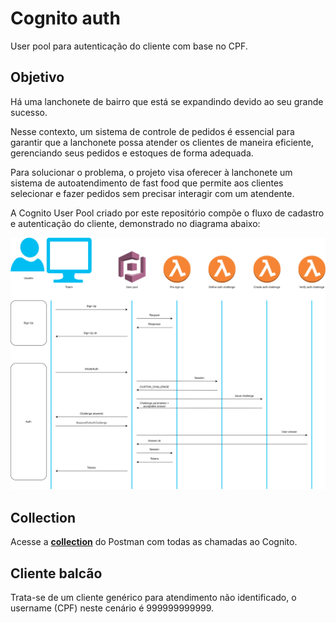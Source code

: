 # Cognito auth

User pool para autenticação do cliente com base no CPF.

## Objetivo

Há uma lanchonete de bairro que está se expandindo devido ao seu grande sucesso.

Nesse contexto, um sistema de controle de pedidos é essencial para garantir que a lanchonete possa atender os clientes
de maneira eficiente, gerenciando seus pedidos e estoques de forma adequada.

Para solucionar o problema, o projeto visa oferecer à lanchonete um sistema de autoatendimento de fast food que permite
aos clientes selecionar e fazer pedidos sem precisar interagir com um atendente.

A Cognito User Pool criado por este repositório compõe o fluxo de cadastro e autenticação do cliente, demonstrado no diagrama abaixo:

<p align = "center">
  <img src = assets/desenho-autenticacao.svg>
</p>

## Collection

Acesse a [**collection**](assets/autenticacao.postman_collection.json) do Postman com todas as chamadas ao Cognito.

## Cliente balcão

Trata-se de um cliente genérico para atendimento não identificado, o username (CPF) neste cenário é 999999999999.